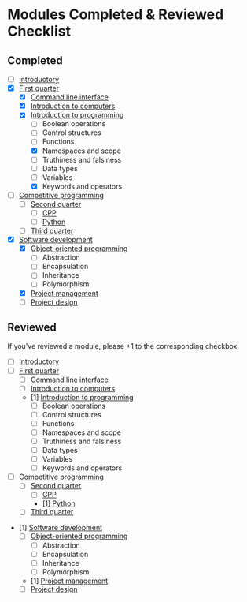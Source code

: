 # Modules Completed & Reviewed Checklist

## Completed

- [ ] [Introductory](./README.md)
- [x] [First quarter](./first-quarter/README.md)
  - [x] [Command line interface](./first-quarter/command-line-interface/README.md)
  - [x] [Introduction to computers](./first-quarter/introduction-to-computers/README.md)
  - [x] [Introduction to programming](./first-quarter/introduction-to-programming/README.md)
    - [ ] Boolean operations
    - [ ] Control structures
    - [ ] Functions
    - [x] Namespaces and scope
    - [ ] Truthiness and falsiness
    - [ ] Data types
    - [ ] Variables
    - [x] Keywords and operators
- [ ] [Competitive programming](./competitive-programming/README.md)
  - [ ] [Second quarter](./competitive-programming/second-quarter/README.md)
    - [ ] [CPP](./competitive-programming/second-quarter/cpp/README.md)
    - [ ] [Python](./competitive-programming/second-quarter/python/README.md)
  - [ ] [Third quarter](./competitive-programming/third-quarter/README.md)
- [x] [Software development](./software-development/README.md)
  - [x] [Object-oriented programming](./first-quarter/object-oriented-programming/README.md)
    - [ ] Abstraction
    - [ ] Encapsulation
    - [ ] Inheritance
    - [ ] Polymorphism
  - [x] [Project management](./software-development/project-management/README.md)
  - [ ] [Project design](./software-development/project-design/README.md)

## Reviewed

If you've reviewed a module, please $+1$ to the corresponding checkbox.

- [ ] [Introductory](./README.md)
- [ ] [First quarter](./first-quarter/README.md)
  - [ ] [Command line interface](./first-quarter/command-line-interface/README.md)
  - [ ] [Introduction to computers](./first-quarter/introduction-to-computers/README.md)
  - [1] [Introduction to programming](./first-quarter/introduction-to-programming/README.md)
    - [ ] Boolean operations
    - [ ] Control structures
    - [ ] Functions
    - [ ] Namespaces and scope
    - [ ] Truthiness and falsiness
    - [ ] Data types
    - [ ] Variables
    - [ ] Keywords and operators
- [ ] [Competitive programming](./competitive-programming/README.md)
  - [ ] [Second quarter](./competitive-programming/second-quarter/README.md)
    - [ ] [CPP](./competitive-programming/second-quarter/cpp/README.md)
    - [1] [Python](./competitive-programming/second-quarter/python/README.md)
  - [ ] [Third quarter](./competitive-programming/third-quarter/README.md)
- [1] [Software development](./software-development/README.md)
  - [ ] [Object-oriented programming](./first-quarter/object-oriented-programming/README.md)
    - [ ] Abstraction
    - [ ] Encapsulation
    - [ ] Inheritance
    - [ ] Polymorphism
  - [1] [Project management](./software-development/project-management/README.md)
  - [ ] [Project design](./software-development/project-design/README.md)
